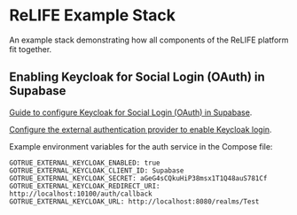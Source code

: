 # ReLIFE Example Stack

An example stack demonstrating how all components of the ReLIFE platform fit together.

## Enabling Keycloak for Social Login (OAuth) in Supabase

[Guide to configure Keycloak for Social Login (OAuth) in Supabase](https://supabase.com/docs/guides/auth/social-login/auth-keycloak).

[Configure the external authentication provider to enable Keycloak login](https://github.com/supabase/auth?tab=readme-ov-file#external-authentication-providers).

Example environment variables for the auth service in the Compose file:

```
GOTRUE_EXTERNAL_KEYCLOAK_ENABLED: true
GOTRUE_EXTERNAL_KEYCLOAK_CLIENT_ID: Supabase
GOTRUE_EXTERNAL_KEYCLOAK_SECRET: aGeG4sCQkuHiP38msx1T1Q48auS781Cf
GOTRUE_EXTERNAL_KEYCLOAK_REDIRECT_URI: http://localhost:10100/auth/callback
GOTRUE_EXTERNAL_KEYCLOAK_URL: http://localhost:8080/realms/Test
```